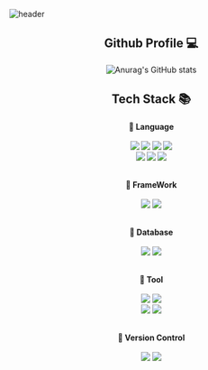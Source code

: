![header](https://capsule-render.vercel.app/api?type=waving&color=timeGradient&text=Hayeon's%20GitHub%20&animation=twinkling&fontSize=35&fontAlignY=40&fontAlign=70&height=250)


<div align="center">
  
## Github Profile 💻
![Anurag's GitHub stats](https://github-readme-stats.vercel.app/api?username=hysong4u&show_icons=true&theme=buefy&count-private=true&hide_border=true)  


## Tech Stack 📚

<h4>📕 Language <br><br>
<img src="https://img.shields.io/badge/Java-007396?style=for-the-badge&logo=Java&logoColor=white"> 
<img src="https://img.shields.io/badge/HTML-E34F26?style=for-the-badge&logo=HTML&logoColor=white"> 
<img src="https://img.shields.io/badge/CSS-264DE4?style=for-the-badge&logo=CSS&logoColor=white"> 
<img src="https://img.shields.io/badge/JavaScript-F0DB4F?style=for-the-badge&logo=JavaScript&logoColor=white"> 
<br>
<img src="https://img.shields.io/badge/C-4D5B5C?style=for-the-badge&logo=C&logoColor=white"> 
<img src="https://img.shields.io/badge/C++-012A4A?style=for-the-badge&logo=C++&logoColor=white"> 
<img src="https://img.shields.io/badge/Python-3776AB?style=for-the-badge&logo=Python&logoColor=white"> 

<br>📗 FrameWork<br><br>
  <img src="https://img.shields.io/badge/Spring Boot-4DB33D?style=for-the-badge&logo=Spring Boot&logoColor=white"> 
  <img src="https://img.shields.io/badge/React Native-00D8FF?style=for-the-badge&logo=React Native&logoColor=white"> 

<br>📘 Database<br><br>
    <img src="https://img.shields.io/badge/Mysql-4479A1?style=for-the-badge&logo=Mysql&logoColor=white"> 
    <img src="https://img.shields.io/badge/Redis-DC382D?style=for-the-badge&logo=Redis&logoColor=white"> 
  
<br>📙 Tool<br><br>
  <img src="https://img.shields.io/badge/Intellij IDEA-000000?style=for-the-badge&logo=Intellij IDEA&logoColor=white"> 
  <img src="https://img.shields.io/badge/Visual Studio Code-007ACC?style=for-the-badge&logo=Visual Studio Code&logoColor=white"> 
  <br>
  <img src="https://img.shields.io/badge/Visual Studio-5C2D91?style=for-the-badge&logo=Visual Studio&logoColor=white"> 
  <img src="https://img.shields.io/badge/Eclipse IDE-2C2255?style=for-the-badge&logo=Eclipse IDE&logoColor=white"> 

<br>📕 Version Control<br><br>
  <img src="https://img.shields.io/badge/Git-F05032?style=for-the-badge&logo=Git&logoColor=white"> 
  <img src="https://img.shields.io/badge/GitHub-181717?style=for-the-badge&logo=GitHub&logoColor=white"> 


</div><br>
